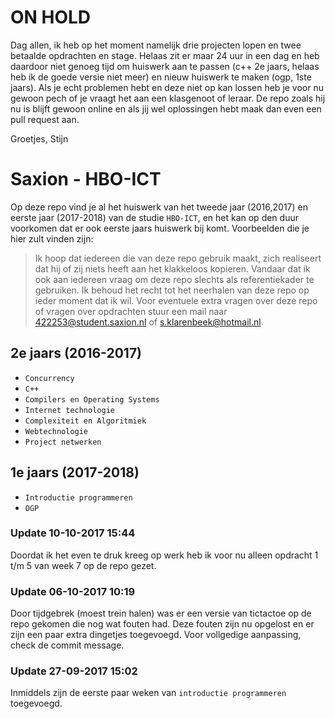 # ON HOLD

Dag allen, ik heb op het moment namelijk drie projecten lopen en twee betaalde opdrachten en stage. Helaas zit er maar 24 uur in een dag en heb daardoor niet genoeg tijd om huiswerk aan te passen (c++ 2e jaars, helaas heb ik de goede versie niet meer) en nieuw huiswerk te maken (ogp, 1ste jaars). Als je echt problemen hebt en deze niet op kan lossen heb je voor nu gewoon pech of je vraagt het aan een klasgenoot of leraar. De repo zoals hij nu is blijft gewoon online en als jij wel oplossingen hebt maak dan even een pull request aan.

Groetjes,
Stijn

# Saxion - HBO-ICT


Op deze repo vind je al het huiswerk van het tweede jaar (2016,2017) en eerste jaar (2017-2018) van de studie `HBO-ICT`, en het kan op den duur voorkomen dat er ook eerste jaars huiswerk bij komt. Voorbeelden die je hier zult vinden zijn:

> Ik hoop dat iedereen die van deze repo gebruik maakt,
> zich realiseert dat hij of zij niets heeft aan het
> klakkeloos kopieren. Vandaar dat ik ook aan iedereen
> vraag om deze repo slechts als referentiekader te gebruiken. Ik behoud het recht tot het neerhalen van deze repo op ieder moment dat ik wil. Voor eventuele extra vragen over deze repo of vragen over opdrachten stuur een mail naar 422253@student.saxion.nl of s.klarenbeek@hotmail.nl.

## 2e jaars (2016-2017)

  - `Concurrency`
  - `C++`
  - `Compilers en Operating Systems`
  - `Internet technologie`
  - `Complexiteit en Algoritmiek`
  - `Webtechnologie`
  - `Project netwerken`

## 1e jaars (2017-2018)

  - `Introductie programmeren`
  - `OGP`

### Update 10-10-2017 15:44
Doordat ik het even te druk kreeg op werk heb ik voor nu alleen opdracht 1 t/m 5 van week 7 op de repo gezet.

### Update 06-10-2017 10:19
Door tijdgebrek (moest trein halen) was er een versie van tictactoe op de repo gekomen die nog wat fouten had. Deze fouten zijn nu opgelost en er zijn een paar extra dingetjes toegevoegd. Voor vollgedige aanpassing, check de commit message.

### Update 27-09-2017 15:02

Inmiddels zijn de eerste paar weken van `introductie programmeren` toegevoegd.

